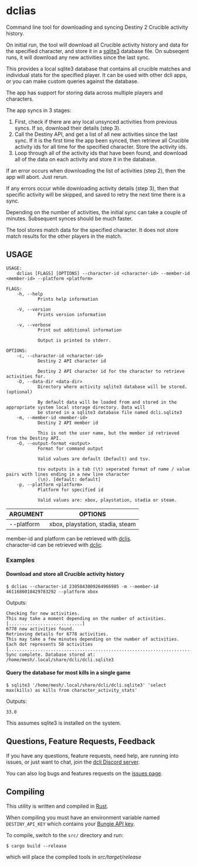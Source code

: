 # dclias

Command line tool for downloading and syncing Destiny 2 Crucible activity history.

On initial run, the tool will download all Crucible activity history and data for the specified character, and store it in a [sqlite3](https://www.sqlite.org/index.html) database file. On subseqent runs, it will download any new activities since the last sync.

This provides a local sqlite3 database that contains all crucible matches and individual stats for the specified player. It can be used with other dcli apps, or you can make custom queries against the database.

The app has support for storing data across multiple players and characters.

The app syncs in 3 stages:

1. First, check if there are any local unsynced activities from previous syncs. If so, download their details (step 3).
2. Call the Destiny API, and get a list of all new activities since the last sync. If it is the first time the app been synced, then retrieve all Crucible activity ids for all time for the specified character. Store the activity ids.
3. Loop through all of the activity ids that have been found, and download all of the data on each activity and store it in the database.

If an error occurs when downloading the list of activities (step 2), then the app will abort. Just rerun.

If any errors occur while downloading activity details (step 3), then that specific activity will be skipped, and saved to retry the next time there is a sync.

Depending on the number of activities, the initial sync can take a couple of minutes. Subsequent synces should be much faster.

The tool stores match data for the specified character. It does not store match results for the other players in the match.



## USAGE
```
USAGE:
    dclias [FLAGS] [OPTIONS] --character-id <character-id> --member-id <member-id> --platform <platform>

FLAGS:
    -h, --help       
            Prints help information

    -V, --version    
            Prints version information

    -v, --verbose    
            Print out additional information
            
            Output is printed to stderr.

OPTIONS:
    -c, --character-id <character-id>    
            Destiny 2 API character id
            
            Destiny 2 API character id for the character to retrieve activities for.
    -D, --data-dir <data-dir>            
            Directory where activity sqlite3 database will be stored. (optional)
            
            By default data will be loaded from and stored in the appropriate system local storage directory. Data will
            be stored in a sqlite3 database file named dcli.sqlite3
    -m, --member-id <member-id>          
            Destiny 2 API member id
            
            This is not the user name, but the member id retrieved from the Destiny API.
    -O, --output-format <output>         
            Format for command output
            
            Valid values are default (Default) and tsv.
            
            tsv outputs in a tab (\t) seperated format of name / value pairs with lines ending in a new line character
            (\n). [default: default]
    -p, --platform <platform>            
            Platform for specified id
            
            Valid values are: xbox, playstation, stadia or steam.
```


| ARGUMENT | OPTIONS |
|---|---|
| --platform | xbox, playstation, stadia, steam |



member-id and platform can be retrieved with [dclis](https://github.com/mikechambers/dcli/tree/main/src/dclis).   
character-id can be retrieved with [dclic](https://github.com/mikechambers/dcli/tree/main/src/dclic).   


### Examples

#### Download and store all Crucible activity history

```
$ dclias --character-id 2305843009264966985 -m --member-id 4611686018429783292 --platform xbox
```

Outputs:

```
Checking for new activities.
This may take a moment depending on the number of activities.
[............................]
6778 new activities found.
Retrieving details for 6778 activities.
This may take a few minutes depending on the number of activities.
Each dot represents 50 activities
[........................................................................................................................................]
Sync complete. Database stored at:
/home/mesh/.local/share/dcli/dcli.sqlite3
```

#### Query the database for most kills in a single game

```
$ sqlite3 '/home/mesh/.local/share/dcli/dcli.sqlite3' 'select max(kills) as kills from character_activity_stats'
```

Outputs:

```
33.0
```

This assumes sqlite3 is installed on the system.

## Questions, Feature Requests, Feedback

If you have any questions, feature requests, need help, are running into issues, or just want to chat, join the [dcli Discord server](https://discord.gg/2Y8bV2Mq3p).

You can also log bugs and features requests on the [issues page](https://github.com/mikechambers/dcli/issues).


## Compiling

This utility is written and compiled in [Rust](https://www.rust-lang.org/).

When compiling you must have an environment variable named `DESTINY_API_KEY` which contains your [Bungie API key](https://www.bungie.net/en/Application).

To compile, switch to the `src/` directory and run:

```
$ cargo build --release
```

which will place the compiled tools in *src/target/release*

